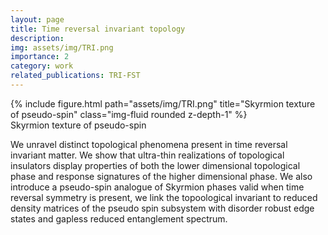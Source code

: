 ```yaml
---
layout: page
title: Time reversal invariant topology
description: 
img: assets/img/TRI.png
importance: 2
category: work
related_publications: TRI-FST 
---
```

<div class="row">
    <div class="col-sm mt-3 mt-md-0">
        {% include figure.html path="assets/img/TRI.png" title="Skyrmion texture of pseudo-spin" class="img-fluid rounded z-depth-1" %}
    </div>
</div>
<div class="caption">
    Skyrmion texture of pseudo-spin
</div>

We unravel distinct topological phenomena present in time reversal invariant matter. We show that ultra-thin realizations of topological insulators display properties of both the lower dimensional topological phase and response signatures of the higher dimensional phase. We also introduce a pseudo-spin analogue of Skyrmion phases valid when time reversal symmetry is present, we link the topoological invariant to reduced density matrices of the pseudo spin subsystem with disorder robust edge states and gapless reduced entanglement spectrum.
